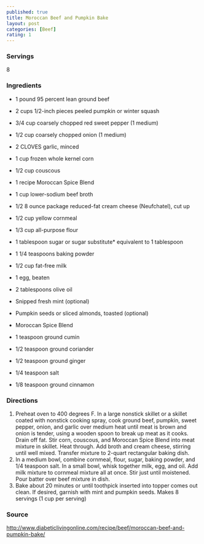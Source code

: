 ```yaml
---
published: true
title: Moroccan Beef and Pumpkin Bake
layout: post
categories: [Beef]
rating: 1
---
```

### Servings
8

### Ingredients
- 1 pound 95 percent lean ground beef
- 2 cups 1/2-inch pieces peeled pumpkin or winter squash
- 3/4 cup coarsely chopped red sweet pepper (1 medium)
- 1/2 cup coarsely chopped onion (1 medium)
- 2 CLOVES garlic, minced
- 1 cup frozen whole kernel corn
- 1/2 cup couscous
- 1 recipe Moroccan Spice Blend
- 1 cup lower-sodium beef broth
- 1/2 8 ounce package reduced-fat cream cheese (Neufchatel), cut up
- 1/2 cup yellow cornmeal
- 1/3 cup all-purpose flour
- 1 tablespoon sugar or sugar substitute* equivalent to 1 tablespoon
- 1 1/4 teaspoons baking powder
- 1/2 cup fat-free milk
- 1 egg, beaten
- 2 tablespoons olive oil
- Snipped fresh mint (optional)
- Pumpkin seeds or sliced almonds, toasted (optional)

- Moroccan Spice Blend
- 1 teaspoon ground cumin
- 1/2 teaspoon ground coriander
- 1/2 teaspoon ground ginger
- 1/4 teaspoon salt
- 1/8 teaspoon ground cinnamon

### Directions
1. Preheat oven to 400 degrees F. In a large nonstick skillet or a skillet coated with nonstick cooking spray, cook ground beef, pumpkin, sweet pepper, onion, and garlic over medium heat until meat is brown and onion is tender, using a wooden spoon to break up meat as it cooks. Drain off fat. Stir corn, couscous, and Moroccan Spice Blend into meat mixture in skillet. Heat through. Add broth and cream cheese, stirring until well mixed. Transfer mixture to 2-quart rectangular baking dish.
2. In a medium bowl, combine cornmeal, flour, sugar, baking powder, and 1/4 teaspoon salt. In a small bowl, whisk together milk, egg, and oil. Add milk mixture to cornmeal mixture all at once. Stir just until moistened. Pour batter over beef mixture in dish.
3. Bake about 20 minutes or until toothpick inserted into topper comes out clean. If desired, garnish with mint and pumpkin seeds. Makes 8 servings (1 cup per serving)

### Source
<a href="http://www.diabeticlivingonline.com/recipe/beef/moroccan-beef-and-pumpkin-bake/" target="new">http://www.diabeticlivingonline.com/recipe/beef/moroccan-beef-and-pumpkin-bake/</a>
